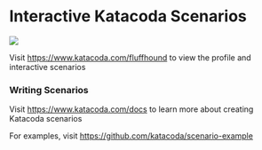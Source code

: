 # Interactive Katacoda Scenarios

[![](http://shields.katacoda.com/katacoda/fluffhound/count.svg)](https://www.katacoda.com/fluffhound "Get your profile on Katacoda.com")

Visit https://www.katacoda.com/fluffhound to view the profile and interactive scenarios

### Writing Scenarios
Visit https://www.katacoda.com/docs to learn more about creating Katacoda scenarios

For examples, visit https://github.com/katacoda/scenario-example
